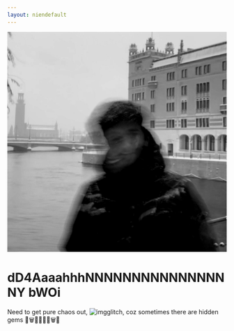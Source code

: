 ```yaml
---
layout: niendefault
---
```


![profileimg](assets/profile_blur.jpg)
# dD4AaaahhhNNNNNNNNNNNNNNNNY bWOi
Need to get pure chaos out, ![imgglitch](https://media.giphy.com/media/CS1EfWWymZPeo/giphy.gif), coz sometimes there are hidden gems 💎🗑️💎💎💎💎🗑️💎 

